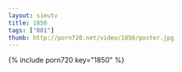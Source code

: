 ```yaml
--- 
layout: sieutv
title: 1850
tags: ["001"]
thumb: http://porn720.net/video/1850/poster.jpg
---
```

{% include porn720 key="1850" %} 
